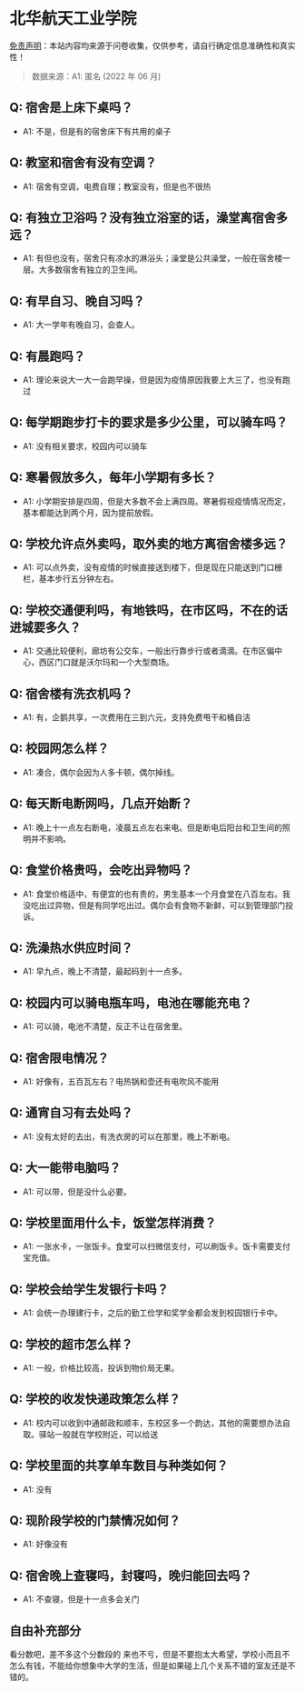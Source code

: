 # 北华航天工业学院

[免责声明](https://colleges.chat/#_3)：本站内容均来源于问卷收集，仅供参考，请自行确定信息准确性和真实性！

> 数据来源：A1: 匿名 (2022 年 06 月)

## Q: 宿舍是上床下桌吗？

- A1: 不是，但是有的宿舍床下有共用的桌子

## Q: 教室和宿舍有没有空调？

- A1: 宿舍有空调，电费自理；教室没有，但是也不很热

## Q: 有独立卫浴吗？没有独立浴室的话，澡堂离宿舍多远？

- A1: 有但也没有，宿舍只有凉水的淋浴头；澡堂是公共澡堂，一般在宿舍楼一层。大多数宿舍有独立的卫生间。

## Q: 有早自习、晚自习吗？

- A1: 大一学年有晚自习，会查人。

## Q: 有晨跑吗？

- A1: 理论来说大一大一会跑早操，但是因为疫情原因我要上大三了，也没有跑过

## Q: 每学期跑步打卡的要求是多少公里，可以骑车吗？

- A1: 没有相关要求，校园内可以骑车

## Q: 寒暑假放多久，每年小学期有多长？

- A1: 小学期安排是四周，但是大多数不会上满四周。寒暑假视疫情情况而定，基本都能达到两个月，因为提前放假。

## Q: 学校允许点外卖吗，取外卖的地方离宿舍楼多远？

- A1: 可以点外卖，没有疫情的时候直接送到楼下，但是现在只能送到门口栅栏，基本步行五分钟左右。

## Q: 学校交通便利吗，有地铁吗，在市区吗，不在的话进城要多久？

- A1: 交通比较便利，廊坊有公交车，一般出行靠步行或者滴滴。在市区偏中心，西区门口就是沃尔玛和一个大型商场。

## Q: 宿舍楼有洗衣机吗？

- A1: 有，企鹅共享，一次费用在三到六元，支持免费甩干和桶自洁

## Q: 校园网怎么样？

- A1: 凑合，偶尔会因为人多卡顿，偶尔掉线。

## Q: 每天断电断网吗，几点开始断？

- A1: 晚上十一点左右断电，凌晨五点左右来电。但是断电后阳台和卫生间的照明并不影响。

## Q: 食堂价格贵吗，会吃出异物吗？

- A1: 食堂价格适中，有便宜的也有贵的，男生基本一个月食堂在八百左右。我没吃出过异物，但是有同学吃出过。偶尔会有食物不新鲜，可以到管理部门投诉。

## Q: 洗澡热水供应时间？

- A1: 早九点，晚上不清楚，最起码到十一点多。

## Q: 校园内可以骑电瓶车吗，电池在哪能充电？

- A1: 可以骑，电池不清楚，反正不让在宿舍里。

## Q: 宿舍限电情况？

- A1: 好像有，五百瓦左右？电热锅和壶还有电吹风不能用

## Q: 通宵自习有去处吗？

- A1: 没有太好的去出，有洗衣房的可以在那里，晚上不断电。

## Q: 大一能带电脑吗？

- A1: 可以带，但是没什么必要。

## Q: 学校里面用什么卡，饭堂怎样消费？

- A1: 一张水卡，一张饭卡。食堂可以扫微信支付，可以刷饭卡。饭卡需要支付宝充值。

## Q: 学校会给学生发银行卡吗？

- A1: 会统一办理建行卡，之后的勤工俭学和奖学金都会发到校园银行卡中。

## Q: 学校的超市怎么样？

- A1: 一般，价格比较高，投诉到物价局无果。

## Q: 学校的收发快递政策怎么样？

- A1: 校内可以收到中通邮政和顺丰，东校区多一个韵达，其他的需要想办法自取。驿站一般就在学校附近，可以给送

## Q: 学校里面的共享单车数目与种类如何？

- A1: 没有

## Q: 现阶段学校的门禁情况如何？

- A1: 好像没有

## Q: 宿舍晚上查寝吗，封寝吗，晚归能回去吗？

- A1: 不查寝，但是十一点多会关门

## 自由补充部分

看分数吧，差不多这个分数段的 来也不亏，但是不要抱太大希望，学校小而且不怎么有钱，不能给你想象中大学的生活，但是如果碰上几个关系不错的室友还是不错的。